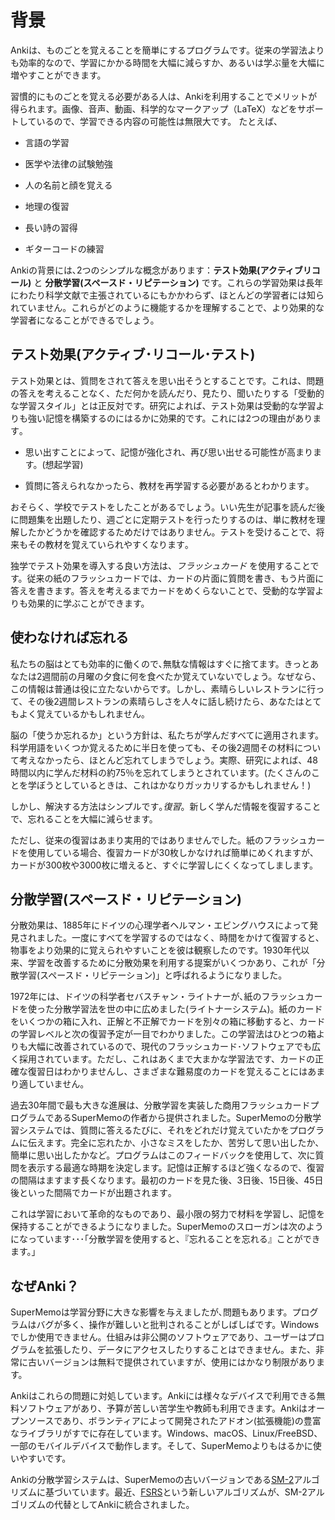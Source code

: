# 背景

<!-- toc -->

Ankiは、ものごとを覚えることを簡単にするプログラムです。従来の学習法よりも効率的なので、学習にかかる時間を大幅に減らすか、あるいは学ぶ量を大幅に増やすことができます。

習慣的にものごとを覚える必要がある人は、Ankiを利用することでメリットが得られます。画像、音声、動画、科学的なマークアップ（LaTeX）などをサポートしているので、学習できる内容の可能性は無限大です。
たとえば､

- 言語の学習

- 医学や法律の試験勉強

- 人の名前と顔を覚える

- 地理の復習

- 長い詩の習得

- ギターコードの練習

Ankiの背景には､2つのシンプルな概念があります：**テスト効果(アクティブリコール)** と **分散学習(スペースド・リピテーション)** です。これらの学習効果は長年にわたり科学文献で主張されているにもかかわらず、ほとんどの学習者には知られていません。これらがどのように機能するかを理解することで、より効果的な学習者になることができるでしょう｡

## テスト効果(アクティブ･リコール･テスト)

テスト効果とは、質問をされて答えを思い出そうとすることです。これは、問題の答えを考えることなく、ただ何かを読んだり、見たり、聞いたりする「受動的な学習スタイル」とは正反対です。研究によれば、テスト効果は受動的な学習よりも強い記憶を構築するのにはるかに効果的です。これには2つの理由があります｡

- 思い出すことによって、記憶が強化され、再び思い出せる可能性が高まります。(想起学習)

- 質問に答えられなかったら、教材を再学習する必要があるとわかります｡

おそらく、学校でテストをしたことがあるでしょう。いい先生が記事を読んだ後に問題集を出題したり、週ごとに定期テストを行ったりするのは、単に教材を理解したかどうかを確認するためだけではありません。テストを受けることで、将来もその教材を覚えていられやすくなります｡

独学でテスト効果を導入する良い方法は、*フラッシュカード* を使用することです。従来の紙のフラッシュカードでは、カードの片面に質問を書き、もう片面に答えを書きます。答えを考えるまでカードをめくらないことで、受動的な学習よりも効果的に学ぶことができます。

## 使わなければ忘れる

私たちの脳はとても効率的に働くので､無駄な情報はすぐに捨てます。きっとあなたは2週間前の月曜の夕食に何を食べたか覚えていないでしょう。なぜなら、この情報は普通は役に立たないからです。しかし、素晴らしいレストランに行って、その後2週間レストランの素晴らしさを人々に話し続けたら、あなたはとてもよく覚えているかもしれません｡

脳の「使うか忘れるか」という方針は、私たちが学んだすべてに適用されます。科学用語をいくつか覚えるために半日を使っても、その後2週間その材料について考えなかったら、ほとんど忘れてしまうでしょう。実際、研究によれば、48時間以内に学んだ材料の約75％を忘れてしまうとされています。(たくさんのことを学ぼうとしているときは、これはかなりガッカリするかもしれません！)

しかし、解決する方法はシンプルです｡_復習_。新しく学んだ情報を復習することで、忘れることを大幅に減らせます。

ただし、従来の復習はあまり実用的ではありませんでした。紙のフラッシュカードを使用している場合、復習カードが30枚しかなければ簡単にめくれますが、カードが300枚や3000枚に増えると、すぐに学習しにくくなってしまします。

## 分散学習(スペースド・リピテーション)

分散効果は、1885年にドイツの心理学者ヘルマン・エビングハウスによって発見されました。一度にすべてを学習するのではなく、時間をかけて復習すると、物事をより効果的に覚えられやすいことを彼は観察したのです。1930年代以来、学習を改善するために分散効果を利用する提案がいくつかあり、これが「分散学習(スペースド・リピテーション)」と呼ばれるようになりました。

1972年には、ドイツの科学者セバスチャン・ライトナーが､紙のフラッシュカードを使った分散学習法を世の中に広めました(ライトナーシステム)。紙のカードをいくつかの箱に入れ、正解と不正解でカードを別々の箱に移動すると、カードの学習レベルと次の復習予定が一目でわかりました。この学習法はひとつの箱よりも大幅に改善されているので、現代のフラッシュカード･ソフトウェアでも広く採用されています。ただし、これはあくまで大まかな学習法です、カードの正確な復習日はわかりませんし、さまざまな難易度のカードを覚えることにはあまり適していません。

過去30年間で最も大きな進展は、分散学習を実装した商用フラッシュカードプログラムであるSuperMemoの作者から提供されました。SuperMemoの分散学習システムでは、質問に答えるたびに、それをどれだけ覚えていたかをプログラムに伝えます。完全に忘れたか、小さなミスをしたか、苦労して思い出したか、簡単に思い出したかなど。プログラムはこのフィードバックを使用して、次に質問を表示する最適な時期を決定します。記憶は正解するほど強くなるので、復習の間隔はますます長くなります。最初のカードを見た後、3日後、15日後、45日後といった間隔でカードが出題されます｡

これは学習において革命的なものであり、最小限の努力で材料を学習し、記憶を保持することができるようになりました。SuperMemoのスローガンは次のようになっています･･･｢分散学習を使用すると、『忘れることを忘れる』ことができます。｣

## なぜAnki？

SuperMemoは学習分野に大きな影響を与えましたが､問題もあります。プログラムはバグが多く、操作が難しいと批判されることがしばしばです。Windowsでしか使用できません。仕組みは非公開のソフトウェアであり、ユーザーはプログラムを拡張したり、データにアクセスしたりすることはできません。また、非常に古いバージョンは無料で提供されていますが、使用にはかなり制限があります。

Ankiはこれらの問題に対処しています。Ankiには様々なデバイスで利用できる無料ソフトウェアがあり、予算が苦しい苦学生や教師も利用できます。Ankiはオープンソースであり、ボランティアによって開発されたアドオン(拡張機能)の豊富なライブラリがすでに存在しています。Windows、macOS、Linux/FreeBSD、一部のモバイルデバイスで動作します。そして、SuperMemoよりもはるかに使いやすいです。

Ankiの分散学習システムは、SuperMemoの古いバージョンである[SM-2](https://faqs.ankiweb.net/what-spaced-repetition-algorithm)アルゴリズムに基づいています。最近、[FSRS](https://docs.ankiweb.net/deck-options.html?highlight=FSRS#fsrs)という新しいアルゴリズムが、SM-2アルゴリズムの代替としてAnkiに統合されました。



<!--

2024/02/19

# Background

Anki is a program which makes remembering things easy. Because it is a
lot more efficient than traditional study methods, you can either
greatly decrease your time spent studying, or greatly increase the
amount you learn.

Anyone who needs to remember things in their daily life can benefit from
Anki. Since it is content-agnostic and supports images, audio, videos
and scientific markup (via LaTeX), the possibilities are endless. For
example:

- learning a language

- studying for medical and law exams

- memorizing people’s names and faces

- brushing up on geography

- mastering long poems

- even practising guitar chords!

There are two simple concepts behind Anki: **active recall testing** and
**spaced repetition**. They are not known to most learners, despite having
been written about in the scientific literature for many years.
Understanding how they work will make you a more effective learner.

## Active Recall Testing

_Active recall testing_ means being asked a question and trying to
remember the answer. This is in contrast to _passive study_, where we
read, watch, or listen to something without pausing to consider if we
know the answer. Research has shown that active recall testing is far
more effective at building strong memories than passive study. There are
two reasons for this:

- The act of recalling something _strengthens_ the memory, increasing
  the chances we’ll be able to remember it again.

- When we're unable to answer a question, it tells us we need to
  return to the material to review or relearn it.

You have probably encountered active recall testing in your school years
without even realizing it. When good teachers give you a series of
questions to answer after reading an article, or make you take weekly
progress-check tests, they are not doing it simply to see if you
understood the material or not. By testing you, they are increasing the
chances you will be able to remember the material in the future.

A good way to integrate active recall testing into your own studies is
to use _flashcards_. With traditional paper flashcards, you write a
question on one side of a card, and the answer on the other side. By not
turning the card over until you've thought about the answer, you can
learn things more effectively than passive observation allows.

## Use It or Lose It

Our brains are efficient machines, and they rapidly discard information
that doesn't seem useful. Chances are that you don't remember what you
had for dinner on Monday two weeks ago, because this information is not
usually useful. If you went to a fantastic restaurant that day and spent
the last two weeks telling people about how great it was, however,
you're likely to still remember in vivid detail.

The brain's "use it or lose it" policy applies to everything we learn.
If you spend an afternoon memorizing some science terms, and then don't
think about that material for two weeks, you'll probably have forgotten
most of it. In fact, studies show we forget about 75% of material learnt
within a 48 hour period. This can seem pretty depressing when you need
to learn a lot of information!

The solution is simple, however: _review_. By reviewing newly-learnt
information, we can greatly reduce forgetting.

The only problem is that traditionally, reviewing has not been very practical. If
you are using paper flashcards, it's easy to flick through all of them
if you only have 30 of them to review, but as the number grows to 300 or
3000, it quickly becomes unwieldy.

## Spaced Repetition

The _spacing effect_ was reported by a German psychologist Hermann Ebbinghaus in 1885. He
observed that we tend to remember things more effectively, if we spread
reviews out over time, instead of studying multiple times in one
session. Since the 1930s, there have been a number of proposals for
utilizing the spacing effect to improve learning, in what has come to be
called _spaced repetition_.

One example was in 1972, when a German scientist called Sebastian Leitner
popularized a method of spaced repetition with paper flashcards. By
separating the paper cards into a series of boxes, and moving the
cards to a different box on each successful or unsuccessful review, it
was possible to see at a glance a rough estimate of how well a card was
known and when it should be reviewed again. This was a great improvement
over a single box of cards, and it has been widely adopted by
computerized flashcard software. It is a rather rough approach however,
as it cannot give you an exact date on which you should review something
again, and it does not cope very well with material of varying
difficulty.

The biggest developments in the last 30 years have come from the authors
of SuperMemo, a commercial flashcard program that implements spaced
repetition. SuperMemo pioneered the concept of a system that keeps track
of the ideal time to review material and optimizes itself based on the
performance of the user.

In SuperMemo's spaced repetition system, every time you answer a
question, you tell the program how well you were able to remember it —
whether you forgot completely, made a small mistake, remembered with
trouble, remembered easily, etc. The program uses this feedback to
decide the optimal time to show you the question again. Since a memory
gets stronger each time you successfully recall it, the time between
reviews gets bigger and bigger — so you may see a question for the first
time, then 3 days later, 15 days later, 45 days later, and so on.

This was a revolution in learning, as it meant material could be learnt
and retained with the absolute minimum amount of effort necessary.
SuperMemo's slogan sums it up: with spaced repetition, you can: "forget
about forgetting".

## Why Anki?

While there is no denying the huge impact SuperMemo has had on the
field, it is not without its problems. The program is often criticized
for being buggy and difficult to navigate. It only runs on Windows
computers. It is proprietary software, meaning that end-users cannot extend it
or access the raw data. And while very old versions have been made available
for free, they are quite limited for modern use.

Anki addresses these issues. There are free clients for Anki available
on many platforms, so struggling students and teachers with budgetary
constraints are not left out. Anki is open source, with an already
flourishing library of add-ons contributed by end-users. It is
multi-platform, running on Windows, macOS, Linux/FreeBSD, and some
mobile devices. And it is considerably easier to use than SuperMemo.

Anki's spaced repetition system is based on an older version of the
SuperMemo algorithm called [SM-2](https://faqs.ankiweb.net/what-spaced-repetition-algorithm). Recently, a new algorithm called [FSRS](https://docs.ankiweb.net/deck-options.html?highlight=FSRS#fsrs) has been integrated as an alternative to the legacy SM-2 algorithm.




-->


